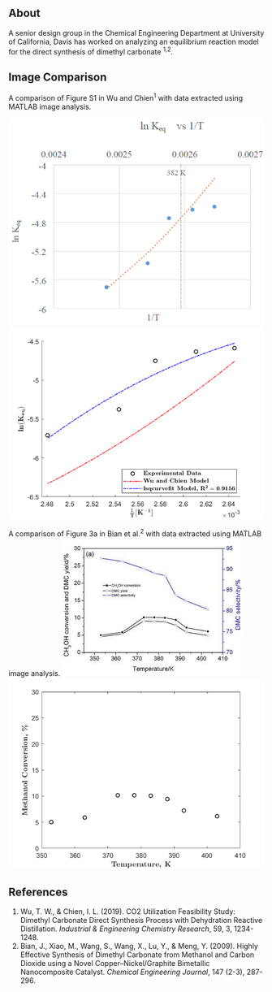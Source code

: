 ## About 
A senior design group in the Chemical Engineering Department at University of California, Davis has worked on analyzing an equilibrium reaction model for the direct synthesis of dimethyl carbonate <sup>1,2</sup>.



## Image Comparison 
A comparison of Figure S1 in Wu and Chien<sup>1</sup> with data extracted using MATLAB image analysis. 

![Figure S1](https://github.com/danyjiang/ech158c/blob/master/Wu%20and%20Chien%20FigureS1.PNG)
![Figure S1 Reproduced](https://github.com/danyjiang/ech158c/blob/master/Figure%20S1%20Reproduced.png)

A comparison of Figure 3a in Bian et al.<sup>2</sup> with data extracted using MATLAB image analysis.
![Figure 3a](https://github.com/danyjiang/ech158c/blob/master/Bian%20et%20al%20Figure3a.jpg)
![Figure 3a Reproduced](https://github.com/danyjiang/ech158c/blob/master/Figure%203a%20Reproduced.png)

## References
1. Wu, T. W., & Chien, I. L. (2019). CO2 Utilization Feasibility Study: Dimethyl Carbonate Direct Synthesis Process with Dehydration Reactive Distillation. *Industrial & Engineering Chemistry Research*, 59, 3, 1234-1248.
2. Bian, J., Xiao, M., Wang, S., Wang, X., Lu, Y., & Meng, Y. (2009). Highly Effective Synthesis of Dimethyl Carbonate from Methanol and Carbon Dioxide using a Novel Copper–Nickel/Graphite Bimetallic Nanocomposite Catalyst. *Chemical Engineering
Journal*, 147 (2-3), 287-296.
